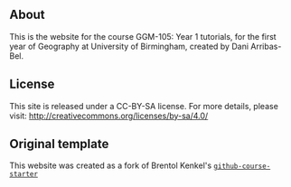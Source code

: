 ## About

This is the website for the course GGM-105: Year 1 tutorials, for the first
year of Geography at University of Birmingham, created by Dani Arribas-Bel.

## License

This site is released under a CC-BY-SA license. For more details, please
visit: http://creativecommons.org/licenses/by-sa/4.0/

## Original template

This website was created as a fork of Brentol Kenkel's
[`github-course-starter`](https://github.com/brentonk/github-course-starter)
